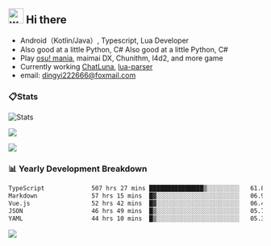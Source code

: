 ## <img alt="wave" src="https://raw.githubusercontent.com/MartinHeinz/MartinHeinz/master/wave.gif" width="30px"> Hi there

- Android（Kotlin/Java）, Typescript, Lua Developer
- Also good at a little Python, C# Also good at a little Python, C#
- Play [osu! mania](https://osu.ppy.sh/users/29808669), maimai DX, Chunithm, l4d2, and more game
- Currently working [ChatLuna](https://github.com/ChatLunaLab), [lua-parser](https://github.com/dingyi222666/lua-parser)
- email: [dingyi222666@foxmail.com](mailto:dingyi222666@foxmail.com)

### 📋Stats

![Stats](https://github-readme-stats.vercel.app/api?username=dingyi222666&show_icons=true&icon_color=47A69E&title_color=47A69E&count_private=true)    

![](https://api.githubtrends.io/user/svg/dingyi222666/langs?time_range=one_year&include_private=True&loc_metric=changed&theme=classic)

![](http://github-profile-summary-cards.vercel.app/api/cards/productive-time?username=dingyi222666&theme=nord_dark&utcOffset=8)

### 📊 Yearly Development Breakdown

<!--START_SECTION:waka-->

```txt
TypeScript             507 hrs 27 mins ███████████████▒░░░░░░░░░   61.84 %
Markdown               57 hrs 15 mins  █▓░░░░░░░░░░░░░░░░░░░░░░░   06.98 %
Vue.js                 52 hrs 42 mins  █▓░░░░░░░░░░░░░░░░░░░░░░░   06.42 %
JSON                   46 hrs 49 mins  █▒░░░░░░░░░░░░░░░░░░░░░░░   05.71 %
YAML                   44 hrs 10 mins  █▒░░░░░░░░░░░░░░░░░░░░░░░   05.38 %
```

<!--END_SECTION:waka-->

![](https://komarev.com/ghpvc/?username=dingyi222666)
